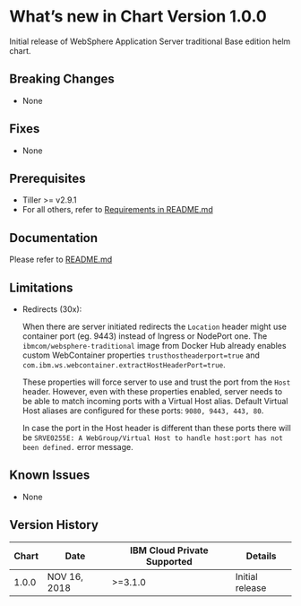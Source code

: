 
# What’s new in Chart Version 1.0.0

Initial release of WebSphere Application Server traditional Base edition helm chart.

## Breaking Changes

* None

## Fixes

* None

## Prerequisites

* Tiller >= v2.9.1
* For all others, refer to [Requirements in README.md](README.md)

## Documentation

Please refer to [README.md](README.md)

## Limitations

* Redirects (30x):

  When there are server initiated redirects the `Location` header might use container port (eg. 9443) instead of Ingress 
  or NodePort one. The `ibmcom/websphere-traditional` image from Docker Hub already enables custom WebContainer properties
  `trusthostheaderport=true` and `com.ibm.ws.webcontainer.extractHostHeaderPort=true`.
  
  These properties will force server to use and trust the port from the `Host` header. 
  However, even with these properties enabled, server needs to be able to match incoming ports with a
  Virtual Host alias. Default Virtual Host aliases are configured for these ports: `9080, 9443, 443, 80`. 
  
  In case the port in the Host header is different than these ports there 
  will be `SRVE0255E: A WebGroup/Virtual Host to handle host:port has not been defined.` error message.
  
## Known Issues

* None

## Version History

| Chart | Date          | IBM Cloud Private Supported | Details                      |
| ----- | ------------- | --------------------------- | ---------------------------- |
| 1.0.0 | NOV 16, 2018   | >=3.1.0                     | Initial release              |
